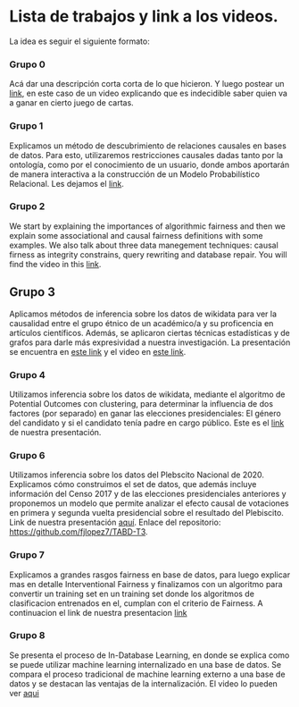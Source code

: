 # Lista de trabajos y link a los videos. 

La idea es seguir el siguiente formato: 

### Grupo 0
Acá dar una descripción corta corta de lo que hicieron. 
Y luego postear un [link](https://www.youtube.com/watch?v=xCDSVsXntOk), en este caso de un video explicando que es indecidible saber quien va a ganar en cierto juego de cartas.  

### Grupo 1
Explicamos un método de descubrimiento de relaciones causales en bases de datos. Para esto, utilizaremos restricciones causales dadas tanto por la ontología, como por el conocimiento de un usuario, donde ambos aportarán de manera interactiva a la construcción de un Modelo Probabilístico Relacional. Les dejamos el [link](https://drive.google.com/file/d/1ngMAPOgf43Kb60ihoxabAO9j225QGg6x/view?usp=sharing).

### Grupo 2
We start by explaining the importances of algorithmic fairness and then we explain some associational and causal fairness definitions with some examples. We also talk about three data manegement techniques: causal firness as integrity constrains, query rewriting and database repair. You will find the video in this [link](https://youtu.be/K2_WQlDvQ-Y).

## Grupo 3

Aplicamos métodos de inferencia sobre los datos de wikidata para ver la causalidad entre el grupo étnico de un académico/a y su proficencia en artículos científicos. Además, se aplicaron ciertas técnicas estadísticas y de grafos para darle más expresividad a nuestra investigación. La presentación se encuentra en [este link](https://docs.google.com/presentation/d/1ctSyolc58pKq6H6UZ-jV-YPb-AHcapJM63xY1odYsu0/edit?usp=sharing) y el video en [este link](https://drive.google.com/file/d/15CRtSqrXzayye7ZBiMbe_RhRKa0WrKbt/view?usp=sharing).

### Grupo 4
Utilizamos inferencia sobre los datos de wikidata, mediante el algoritmo de Potential Outcomes con clustering, para determinar la influencia de dos factores (por separado) en ganar las elecciones presidenciales: El género del candidato y si el candidato tenía padre en cargo público. Este es el [link](https://youtu.be/fAhxsGWdk-I) de nuestra presentación.

### Grupo 6
Utilizamos inferencia sobre los datos del Plebscito Nacional de 2020. Explicamos cómo construimos el set de datos, que además incluye información del Censo 2017 y de las elecciones presidenciales anteriores y proponemos un modelo que permite analizar el efecto causal de votaciones en primera y segunda vuelta presidencial sobre el resultado del Plebiscito. Link de nuestra presentación [aquí](https://drive.google.com/file/d/1rAfYW_G-pel73_lA6GjRem7Ew7Kp-5Dp/view?usp=sharing). Enlace del repositorio: https://github.com/fjlopez7/TABD-T3.

### Grupo 7
Explicamos a grandes rasgos fairness en base de datos, para luego explicar mas en detalle Interventional Fairness y finalizamos con un algoritmo para convertir un training set en un training set donde los algoritmos de clasificacion entrenados en el, cumplan con el criterio de Fairness. A continuacion el link de nuestra presentacion [link](https://drive.google.com/file/d/1uZpuFogKqDZyrtVdri9uI4YSaf1d_JZc/view?usp=sharing)

### Grupo 8
Se presenta el proceso de In-Database Learning, en donde se explica como se puede utilizar machine learning internalizado en una base de datos. Se compara el proceso tradicional de machine learning externo a una base de datos y se destacan las ventajas de la internalización. El video lo pueden ver [aqui](https://drive.google.com/file/d/1btbNab8_8i_jZZinhzmxmH4tZcaVuqNG/view?usp=sharing)
